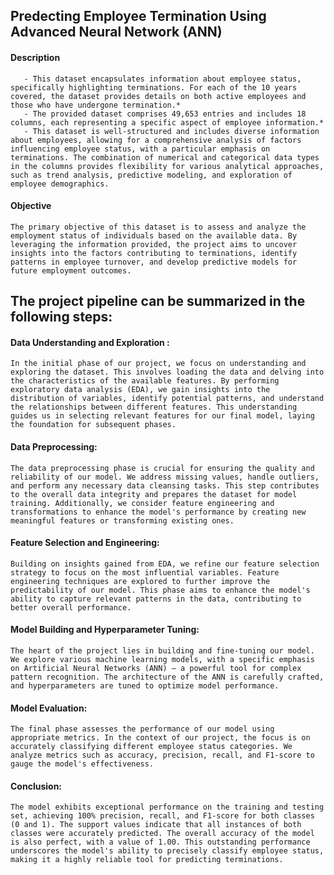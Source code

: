 ## **Predecting Employee Termination Using Advanced Neural Network (ANN)**

#### Description

       - This dataset encapsulates information about employee status, specifically highlighting terminations. For each of the 10 years covered, the dataset provides details on both active employees and those who have undergone termination.* 
       - The provided dataset comprises 49,653 entries and includes 18 columns, each representing a specific aspect of employee information.* 
       - This dataset is well-structured and includes diverse information about employees, allowing for a comprehensive analysis of factors influencing employee status, with a particular emphasis on terminations. The combination of numerical and categorical data types in the columns provides flexibility for various analytical approaches, such as trend analysis, predictive modeling, and exploration of employee demographics.

#### Objective
```The primary objective of this dataset is to assess and analyze the employment status of individuals based on the available data. By leveraging the information provided, the project aims to uncover insights into the factors contributing to terminations, identify patterns in employee turnover, and develop predictive models for future employment outcomes.```

## The project pipeline can be summarized in the following steps: 
#### **Data Understanding and Exploration** : 
```In the initial phase of our project, we focus on understanding and exploring the dataset. This involves loading the data and delving into the characteristics of the available features. By performing exploratory data analysis (EDA), we gain insights into the distribution of variables, identify potential patterns, and understand the relationships between different features. This understanding guides us in selecting relevant features for our final model, laying the foundation for subsequent phases.``` 
#### <strong>Data Preprocessing</strong>: 
```The data preprocessing phase is crucial for ensuring the quality and reliability of our model. We address missing values, handle outliers, and perform any necessary data cleansing tasks. This step contributes to the overall data integrity and prepares the dataset for model training. Additionally, we consider feature engineering and transformations to enhance the model's performance by creating new meaningful features or transforming existing ones.```
#### <strong>Feature Selection and Engineering</strong>: 
```Building on insights gained from EDA, we refine our feature selection strategy to focus on the most influential variables. Feature engineering techniques are explored to further improve the predictability of our model. This phase aims to enhance the model's ability to capture relevant patterns in the data, contributing to better overall performance.```
#### <strong>Model Building and Hyperparameter Tuning</strong>: 
```The heart of the project lies in building and fine-tuning our model. We explore various machine learning models, with a specific emphasis on Artificial Neural Networks (ANN) – a powerful tool for complex pattern recognition. The architecture of the ANN is carefully crafted, and hyperparameters are tuned to optimize model performance.```
#### <strong>Model Evaluation</strong>: 
```The final phase assesses the performance of our model using appropriate metrics. In the context of our project, the focus is on accurately classifying different employee status categories. We analyze metrics such as accuracy, precision, recall, and F1-score to gauge the model's effectiveness.```
#### <strong>Conclusion</strong>: 
```The model exhibits exceptional performance on the training and testing set, achieving 100% precision, recall, and F1-score for both classes (0 and 1). The support values indicate that all instances of both classes were accurately predicted. The overall accuracy of the model is also perfect, with a value of 1.00. This outstanding performance underscores the model's ability to precisely classify employee status, making it a highly reliable tool for predicting terminations.```
